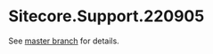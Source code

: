# Sitecore.Support.220905

See [master branch](https://github.com/sitecoresupport/Sitecore.Support.220905) for details.
